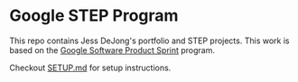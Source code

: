 # Google STEP Program

This repo contains Jess DeJong's portfolio and STEP projects.
This work is based on the [Google Software Product Sprint](https://g.co/softwareproductsprint) program.

Checkout [SETUP.md](SETUP.md) for setup instructions.
